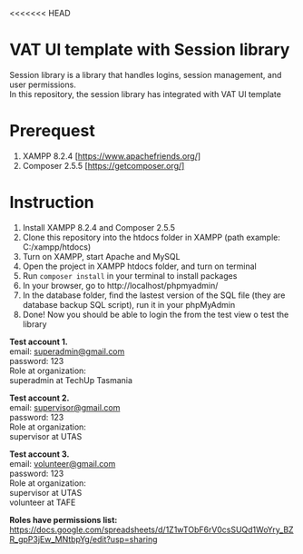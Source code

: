 <<<<<<< HEAD
# VAT UI template with Session library
Session library is a library that handles logins, session management, and user permissions.<br>
In this repository, the session library has integrated with VAT UI template

# Prerequest
1. XAMPP 8.2.4 [https://www.apachefriends.org/]
2. Composer 2.5.5 [https://getcomposer.org/]

# Instruction
1. Install XAMPP 8.2.4 and Composer 2.5.5
2. Clone this repository into the htdocs folder in XAMPP (path example: C:/xampp/htdocs)
3. Turn on XAMPP, start Apache and MySQL
4. Open the project in XAMPP htdocs folder, and turn on terminal
5. Run ``composer install`` in your terminal to install packages
6. In your browser, go to http://localhost/phpmyadmin/
7. In the database folder, find the lastest version of the SQL file (they are database backup SQL script), run it in your phpMyAdmin
8. Done! Now you should be able to login the from the test view o test the library



<b>Test account 1.</b><br>
email: superadmin@gmail.com<br>
password: 123<br>
Role at organization: <br>
superadmin at TechUp Tasmania<be>

<b>Test account 2.</b><br>
email: supervisor@gmail.com<br>
password: 123<br>
Role at organization: <br>
supervisor at UTAS<br>

<b>Test account 3.</b><br>
email: volunteer@gmail.com<br>
password: 123<br>
Role at organization: <br>
supervisor at UTAS<br>
volunteer at TAFE<br>

<b>Roles have permissions list:</b><br>
https://docs.google.com/spreadsheets/d/1Z1wTObF6rV0csSUQd1WoYry_BZR_gpP3jEw_MNtbpYg/edit?usp=sharing


